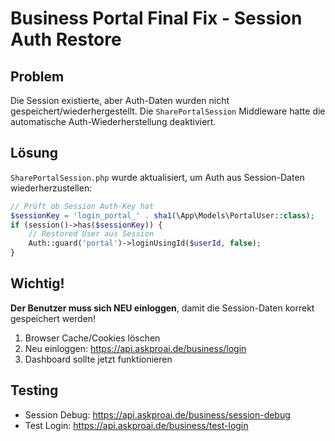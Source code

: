 # Business Portal Final Fix - Session Auth Restore

## Problem
Die Session existierte, aber Auth-Daten wurden nicht gespeichert/wiederhergestellt. Die `SharePortalSession` Middleware hatte die automatische Auth-Wiederherstellung deaktiviert.

## Lösung
`SharePortalSession.php` wurde aktualisiert, um Auth aus Session-Daten wiederherzustellen:

```php
// Prüft ob Session Auth-Key hat
$sessionKey = 'login_portal_' . sha1(\App\Models\PortalUser::class);
if (session()->has($sessionKey)) {
    // Restored User aus Session
    Auth::guard('portal')->loginUsingId($userId, false);
}
```

## Wichtig!
**Der Benutzer muss sich NEU einloggen**, damit die Session-Daten korrekt gespeichert werden!

1. Browser Cache/Cookies löschen
2. Neu einloggen: https://api.askproai.de/business/login
3. Dashboard sollte jetzt funktionieren

## Testing
- Session Debug: https://api.askproai.de/business/session-debug
- Test Login: https://api.askproai.de/business/test-login
